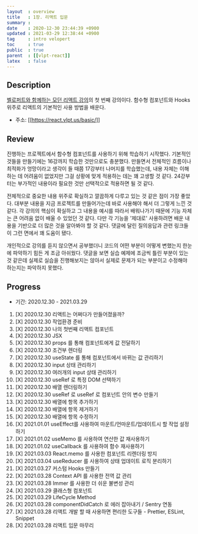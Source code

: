 ```yaml
---
layout  : overview
title   : 1장. 리액트 입문
summary : 
date    : 2020-12-30 23:44:39 +0900
updated : 2021-03-29 12:38:44 +0900
tag     : intro velopert
toc     : true
public  : true
parent  : [[vlpt-react]]
latex   : false
---
```


## Description

[벨로퍼트와 함께하는 모던 리액트 강의](https://react.vlpt.us)의 첫 번째 강의이다. 함수형 컴포넌트와 Hooks 위주로 리액트의 기본적인 사용 방법을 배운다.

+ 주소: [[https://react.vlpt.us/basic/]]

## Review

진행하는 프로젝트에서 함수형 컴포넌트를 사용하기 위해 학습하기 시작했다. 기본적인 것들을 만들기에는 16강까지 학습한 것만으로도 충분했다. 만들면서 전체적인 흐름이나 최적화가 엉망이라고 생각이 들 때쯤 17강부터 나머지를 학습했는데, 내용 자체는 이해하는 데 어려움이 없었지만 그걸 상황에 맞게 적용하는 데는 꽤 고생할 것 같다. 24강부터는 부가적인 내용이라 필요한 것만 선택적으로 적용하면 될 것 같다.

전체적으로 중요한 내용 위주로 확실하고 깔끔하게 다루고 있는 것 같은 점이 가장 좋았다. 대부분 내용을 지금 프로젝트를 만들어가는데 바로 사용해야 해서 더 그렇게 느낀 것 같다. 각 강의의 핵심이 확실하고 그 내용을 예시를 따라서 배워나가기 때문에 기능 자체는 큰 어려움 없이 배울 수 있었던 것 같다. 다만 각 기능을 '제대로' 사용하려면 배운 내용을 기반으로 더 많은 것을 알아봐야 할 것 같다. 댓글에 달린 질의응답과 관련 링크들이 그런 면에서 꽤 도움이 됐다.

개인적으로 강의를 듣지 않으면서 공부했더니 코드의 어떤 부분이 어떻게 변했는지 한눈에 파악하기 힘든 게 조금 아쉬웠다. 댓글을 보면 실습 예제에 조금씩 틀린 부분이 있는 것 같은데 실제로 실습을 진행해보지는 않아서 실제로 문제가 되는 부분이고 수정해야 하는지는 파악하지 못했다.

## Progress

+ 기간: 2020.12.30 - 2021.03.29

1. [X] 2020.12.30 리액트는 어쩌다가 만들어졌을까?
1. [X] 2020.12.30 작업환경 준비
1. [X] 2020.12.30 나의 첫번째 리액트 컴포넌트
1. [X] 2020.12.30 JSX
1. [X] 2020.12.30 props 를 통해 컴포넌트에게 값 전달하기
1. [X] 2020.12.30 조건부 렌더링
1. [X] 2020.12.30 useState 를 통해 컴포넌트에서 바뀌는 값 관리하기
1. [X] 2020.12.30 input 상태 관리하기
1. [X] 2020.12.30 여러개의 input 상태 관리하기
1. [X] 2020.12.30 useRef 로 특정 DOM 선택하기
1. [X] 2020.12.30 배열 렌더링하기
1. [X] 2020.12.30 useRef 로 useRef 로 컴포넌트 안의 변수 만들기
1. [X] 2020.12.30 배열에 항목 추가하기
1. [X] 2020.12.30 배열에 항목 제거하기
1. [X] 2020.12.30 배열에 항목 수정하기
1. [X] 2021.01.01 useEffect를 사용하여 마운트/언마운트/업데이트시 할 작업 설정하기
1. [X] 2021.01.02 useMemo 를 사용하여 연산한 값 재사용하기
1. [X] 2021.01.02 useCallback 를 사용하여 함수 재사용하기
1. [X] 2021.03.03 React.memo 를 사용한 컴포넌트 리렌더링 방지
1. [X] 2021.03.04 useReducer 를 사용하여 상태 업데이트 로직 분리하기
1. [X] 2021.03.27 커스텀 Hooks 만들기
1. [X] 2021.03.28 Context API 를 사용한 전역 값 관리
1. [X] 2021.03.28 Immer 를 사용한 더 쉬운 불변성 관리
1. [X] 2021.03.29 클래스형 컴포넌트
1. [X] 2021.03.29 LifeCycle Method
1. [X] 2021.03.28 componentDidCatch 로 에러 잡아내기 / Sentry 연동
1. [X] 2021.03.28 리액트 개발 할 때 사용하면 편리한 도구들 - Prettier, ESLint, Snippet
1. [X] 2021.03.28 리액트 입문 마무리
